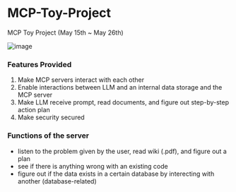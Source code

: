 # MCP-Toy-Project
MCP Toy Project (May 15th ~ May 26th)

![image](https://github.com/user-attachments/assets/541d2c9d-50e6-4b3f-80a4-de386e8e2df5)

### Features Provided


1) Make MCP servers interact with each other
2) Enable interactions between LLM and an internal data storage and the MCP server
3) Make LLM receive prompt, read documents, and figure out step-by-step action plan
4) Make security secured


### Functions of the server

- listen to the problem given by the user, read wiki (.pdf), and figure out a plan
- see if there is anything wrong with an existing code
- figure out if the data exists in a certain database by interecting with another (database-related)
